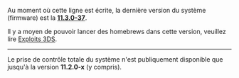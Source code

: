 Au moment où cette ligne est écrite, la dernière version du système
(firmware) est la **[11.3.0-37](11.3.0-37 "wikilink")**.

Il y a moyen de pouvoir lancer des homebrews dans cette version,
veuillez lire [Exploits 3DS](Exploits_3DS "wikilink").

------------------------------------------------------------------------

Le prise de contrôle totale du système n'est publiquement disponible que
jusqu'à la version **11.2.0-x** (y compris).